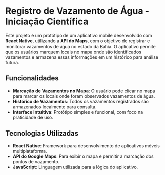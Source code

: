 # Registro de Vazamento de Água - Iniciação Científica

Este projeto é um protótipo de um aplicativo mobile desenvolvido com **React Native**, utilizando a **API do Maps**, com o objetivo de registrar e monitorar vazamentos de água no estado da Bahia. O aplicativo permite que os usuários marquem locais no mapa onde são identificados vazamentos e armazena essas informações em um histórico para análise futura.

## Funcionalidades

- **Marcação de Vazamentos no Mapa**: O usuário pode clicar no mapa para marcar os locais onde foram observados vazamentos de água.
- **Histórico de Vazamentos**: Todos os vazamentos registrados são armazenados localmente para consulta.
- **Interface Intuitiva**: Protótipo simples e funcional, com foco na praticidade de uso.

## Tecnologias Utilizadas

- **React Native**: Framework para desenvolvimento de aplicativos móveis multiplataforma.
- **API do Google Maps**: Para exibir o mapa e permitir a marcação dos pontos de vazamento.
- **JavaScript**: Linguagem utilizada para a lógica do aplicativo.

